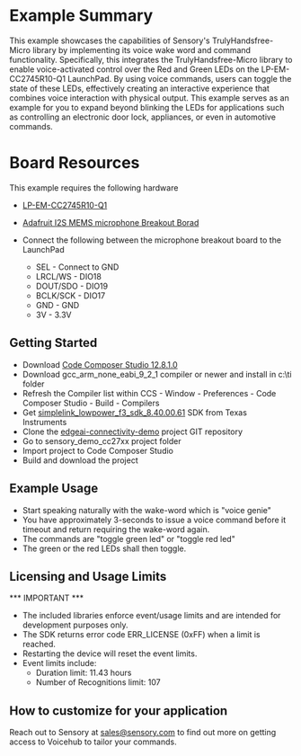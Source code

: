 # Example Summary

This example showcases the capabilities of Sensory's TrulyHandsfree-Micro library by implementing its voice wake word and command functionality.
Specifically, this integrates the TrulyHandsfree-Micro library to enable voice-activated control over the Red and Green LEDs on the 
LP-EM-CC2745R10-Q1 LaunchPad. By using voice commands, users can toggle the state of these LEDs, effectively creating an interactive experience
that combines voice interaction with physical output. This example serves as an example for you to expand beyond blinking the LEDs for 
applications such as controlling an electronic door lock, appliances, or even in automotive commands.

# Board Resources

This example requires the following hardware

- [LP-EM-CC2745R10-Q1](https://www.ti.com/tool/LP-EM-CC2745R10-Q1)
- [Adafruit I2S MEMS microphone Breakout Borad](https://www.adafruit.com/product/3421)
- Connect the following between the microphone breakout board to the LaunchPad

  - SEL - Connect to GND
  - LRCL/WS - DIO18
  - DOUT/SDO - DIO19
  - BCLK/SCK - DIO17
  - GND - GND
  - 3V  - 3.3V
 


## Getting Started

- Download [Code Composer Studio 12.8.1.0](https://www.ti.com/tool/download/CCSTUDIO/12.8.1)
- Download gcc_arm_none_eabi_9_2_1 compiler or newer and install in c:\ti folder
- Refresh the Compiler list within CCS - Window - Preferences - Code Composer Studio - Build - Compilers
- Get [simplelink_lowpower_f3_sdk_8.40.00.61](https://www.ti.com/tool/download/SIMPLELINK-LOWPOWER-F3-SDK) SDK from Texas Instruments
- Clone the [edgeai-connectivity-demo](https://github.com/TexasInstruments-Sandbox/edgeai-connectivity-demos) project GIT repository
- Go to sensory_demo_cc27xx project folder
- Import project to Code Composer Studio
- Build and download the project

## Example Usage
- Start speaking naturally with the wake-word which is "voice genie"
- You have approximately 3-seconds to issue a voice command before it timeout and return requiring the wake-word again.
- The commands are "toggle green led" or "toggle red led"
- The green or the red LEDs shall then toggle.

## Licensing and Usage Limits
*** IMPORTANT ***
- The included libraries enforce event/usage limits and are intended for development purposes only. 
- The SDK returns error code ERR_LICENSE (0xFF) when a limit is reached. 
- Restarting the device will reset the event limits. 
- Event limits include:
  - Duration limit: 11.43 hours
  - Number of Recognitions limit: 107
    
## How to customize for your application

Reach out to Sensory at [sales@sensory.com](mailto:sales@sensory.com) to find out more on getting access to Voicehub to tailor your commands.


